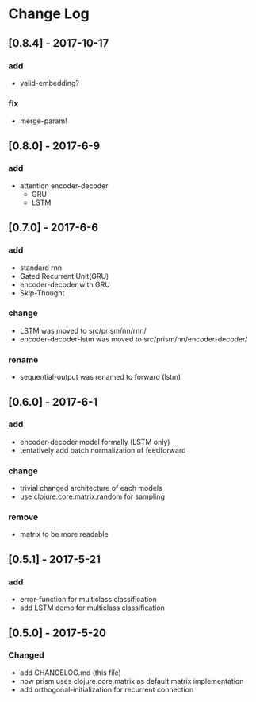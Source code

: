 # Change Log

## [0.8.4] - 2017-10-17

### add

- valid-embedding?

### fix

- merge-param!

## [0.8.0] - 2017-6-9

### add

- attention encoder-decoder
  + GRU
  + LSTM


## [0.7.0] - 2017-6-6

### add

- standard rnn
- Gated Recurrent Unit(GRU)
- encoder-decoder with GRU
- Skip-Thought

### change

- LSTM was moved to src/prism/nn/rnn/
- encoder-decoder-lstm was moved to src/prism/nn/encoder-decoder/

### rename

- sequential-output was renamed to forward (lstm)

## [0.6.0] - 2017-6-1

### add

- encoder-decoder model formally (LSTM only)
- tentatively add batch normalization of feedforward

### change

- trivial changed architecture of each models
- use clojure.core.matrix.random for sampling

### remove

- matrix to be more readable

## [0.5.1] - 2017-5-21

### add

- error-function for multiclass classification
- add LSTM demo for multiclass classification

## [0.5.0] - 2017-5-20
### Changed

- add CHANGELOG.md (this file)
- now prism uses clojure.core.matrix as default matrix implementation
- add orthogonal-initialization for recurrent connection

